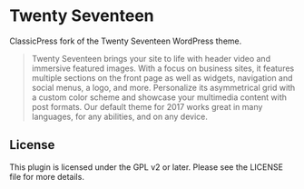 # Twenty Seventeen
ClassicPress fork of the Twenty Seventeen WordPress theme.

> Twenty Seventeen brings your site to life with header video and immersive featured images. With a focus on business sites, it features multiple sections on the front page as well as widgets, navigation and social menus, a logo, and more. Personalize its asymmetrical grid with a custom color scheme and showcase your multimedia content with post formats. Our default theme for 2017 works great in many languages, for any abilities, and on any device.

## License

This plugin is licensed under the GPL v2 or later. Please see the LICENSE file for more details.
